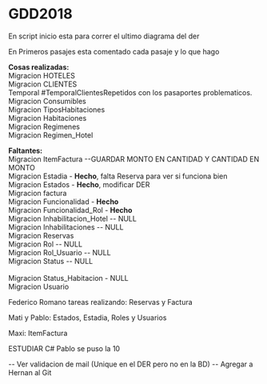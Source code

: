 # GDD2018

En script inicio esta para correr el ultimo diagrama del der

En Primeros pasajes esta comentado cada pasaje y lo que hago
<br>

<b>Cosas realizadas:</b>
<br>
Migracion HOTELES
<br>
Migracion CLIENTES
<br>
Temporal #TemporalClientesRepetidos con los pasaportes problematicos.
<br>
Migracion Consumibles
<br>
Migracion TiposHabitaciones
<br>
Migracion Habitaciones
<br>
Migracion Regimenes
<br>
Migracion Regimen_Hotel
<br>

<b>Faltantes:</b>
<br>
Migracion ItemFactura --GUARDAR MONTO EN CANTIDAD Y CANTIDAD EN MONTO
<br>
Migracion Estadia - <b>Hecho</b>, falta Reserva para ver si funciona bien
<br>
Migracion Estados - <b>Hecho</b>, modificar DER
<br>
Migracion factura
<br>
Migracion Funcionalidad - <b>Hecho</b>
<br>
Migracion Funcionalidad_Rol - <b>Hecho</b>
<br>
Migracion Inhabilitacion_Hotel -- NULL
<br>
Migracion Inhabilitaciones -- NULL
<br>
Migracion Reservas
<br>
Migracion Rol -- NULL
<br>
Migracion Rol_Usuario -- NULL
<br>
Migracion Status -- NULL
<br>  
Migracion Status_Habitacion - NULL
<br>
Migracion Usuario
<br>



Federico Romano tareas realizando:
Reservas y Factura

Mati y Pablo:
Estados, Estadia, Roles y Usuarios

Maxi:
ItemFactura 

ESTUDIAR C#
Pablo se puso la 10

-- Ver validacion de mail (Unique en el DER pero no en la BD)
-- Agregar a Hernan al Git

